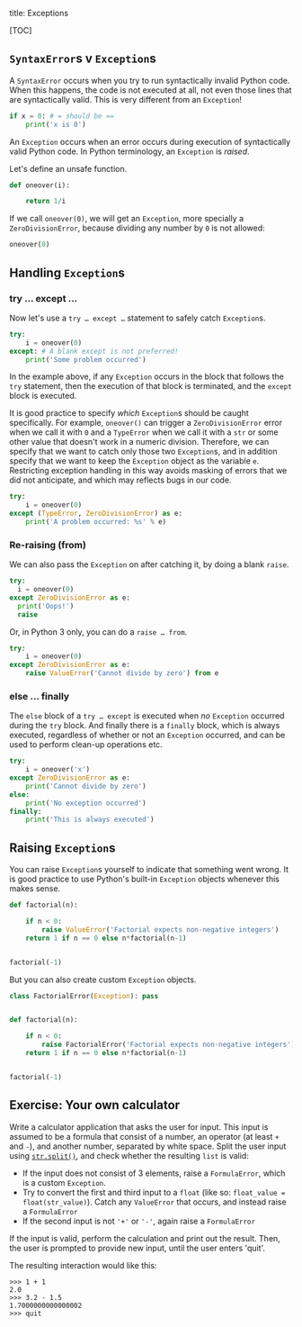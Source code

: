 title: Exceptions


[TOC]



## `SyntaxError`s v `Exception`s

A `SyntaxError` occurs when you try to run syntactically invalid Python code. When this happens, the code is not executed at all, not even those lines that are syntactically valid. This is very different from an `Exception`!


```python
if x = 0: # = should be ==
    print('x is 0')
```

An `Exception` occurs when an error occurs during execution of syntactically valid Python code. In Python terminology, an `Exception` is *raised*.

Let's define an unsafe function.


```python
def oneover(i):

    return 1/i

```

If we call `oneover(0)`, we will get an `Exception`, more specially a `ZeroDivisionError`, because dividing any number by `0` is not allowed:

```python
oneover(0)
```

## Handling `Exception`s

### try … except …

Now let's use a `try … except …` statement to safely catch `Exception`s.

```python
try:
    i = oneover(0)
except: # A blank except is not preferred!
    print('Some problem occurred')
```

In the example above, if any `Exception` occurs in the block that follows the `try` statement, then the execution of that block is terminated, and the `except` block is executed.

It is good practice to specify *which* `Exception`s should be caught specifically. For example, `oneover()` can trigger a `ZeroDivisionError` error when we call it with `0` and a `TypeError` when we call it with a `str` or some other value that doesn't work in a numeric division. Therefore, we can specify that we want to catch only those two `Exception`s, and in addition specify that we want to keep the `Exception` object as the variable `e`. Restricting exception handling in this way avoids masking of errors that we did not anticipate, and which may reflects bugs in our code.


```python
try:
    i = oneover(0)
except (TypeError, ZeroDivisionError) as e:
    print('A problem occurred: %s' % e)
```



### Re-raising (from)

We can also pass the `Exception` on after catching it, by doing a blank `raise`.


```python
try:
  i = oneover(0)
except ZeroDivisionError as e:
  print('Oops!')
  raise
```


Or, in Python 3 only, you can do a `raise … from`.


```python
try:
    i = oneover(0)
except ZeroDivisionError as e:
    raise ValueError('Cannot divide by zero') from e

```


### else … finally

The `else` block of a `try … except` is executed when *no* `Exception` occurred during the `try` block. And finally there is a `finally` block, which is always executed, regardless of whether or not an `Exception` occurred, and can be used to perform clean-up operations etc.


```python
try:
    i = oneover('x')
except ZeroDivisionError as e:
    print('Cannot divide by zero')
else:
    print('No exception occurred')
finally:
    print('This is always executed')
```


## Raising `Exception`s

You can raise `Exception`s yourself to indicate that something went wrong. It is good practice to use Python's built-in `Exception` objects whenever this makes sense.

```python
def factorial(n):

    if n < 0:
        raise ValueError('Factorial expects non-negative integers')
    return 1 if n == 0 else n*factorial(n-1)


factorial(-1)
```


But you can also create custom `Exception` objects.


```python
class FactorialError(Exception): pass


def factorial(n):

    if n < 0:
        raise FactorialError('Factorial expects non-negative integers')
    return 1 if n == 0 else n*factorial(n-1)


factorial(-1)
```


## Exercise: Your own calculator

Write a calculator application that asks the user for input. This input is assumed to be a formula that consist of a number, an operator (at least `+` and `-`), and another number, separated by white space. Split the user input using [`str.split()`](https://docs.python.org/3/library/stdtypes.html#str.split), and check whether the resulting `list` is valid:

- If the input does not consist of 3 elements, raise a `FormulaError`, which is a custom `Exception`.
- Try to convert the first and third input to a `float` (like so: `float_value = float(str_value)`). Catch any `ValueError` that occurs, and instead raise a `FormulaError`
- If the second input is not `'+'` or `'-'`, again raise a `FormulaError`

If the input is valid, perform the calculation and print out the result. Then, the user is prompted to provide new input, until the user enters 'quit'.

The resulting interaction would like this:

~~~
>>> 1 + 1
2.0
>>> 3.2 - 1.5
1.7000000000000002
>>> quit
~~~
